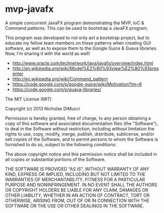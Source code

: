 mvp-javafx
==========

A simple concurrent JavaFX program demonstrating the MVP, IoC &amp; Command patterns. This can be used to bootstrap a
JavaFX program.

This program was developed to not only act a bootstrap project, but to educate my fellow team members on these patterns
when creating GUI software, as well as to expose them to the Google Guice &amp; Guava libraries. Now,
I'm sharing it with the world as well!

* http://www.oracle.com/technetwork/java/javafx/overview/index.html
* http://en.wikipedia.org/wiki/Model%E2%80%93view%E2%80%93presenter
* http://en.wikipedia.org/wiki/Command_pattern
* https://code.google.com/p/google-guice/wiki/Motivation?tm=6
* https://code.google.com/p/guava-libraries/


The MIT License (MIT)

Copyright (c) 2013 Nicholas DiMucci

Permission is hereby granted, free of charge, to any person obtaining a copy of
this software and associated documentation files (the "Software"), to deal in
the Software without restriction, including without limitation the rights to
use, copy, modify, merge, publish, distribute, sublicense, and/or sell copies of
the Software, and to permit persons to whom the Software is furnished to do so,
subject to the following conditions:

The above copyright notice and this permission notice shall be included in all
copies or substantial portions of the Software.

THE SOFTWARE IS PROVIDED "AS IS", WITHOUT WARRANTY OF ANY KIND, EXPRESS OR
IMPLIED, INCLUDING BUT NOT LIMITED TO THE WARRANTIES OF MERCHANTABILITY, FITNESS
FOR A PARTICULAR PURPOSE AND NONINFRINGEMENT. IN NO EVENT SHALL THE AUTHORS OR
COPYRIGHT HOLDERS BE LIABLE FOR ANY CLAIM, DAMAGES OR OTHER LIABILITY, WHETHER
IN AN ACTION OF CONTRACT, TORT OR OTHERWISE, ARISING FROM, OUT OF OR IN
CONNECTION WITH THE SOFTWARE OR THE USE OR OTHER DEALINGS IN THE SOFTWARE.

        
          

